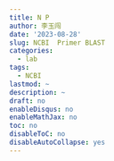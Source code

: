 ```yaml
---
title: N P
author: 李玉闯
date: '2023-08-28'
slug: NCBI  Primer BLAST
categories:
  - lab
tags:
  - NCBI
lastmod: ~
description: ~
draft: no
enableDisqus: no
enableMathJax: no
toc: no
disableToC: no
disableAutoCollapse: yes
---
```

